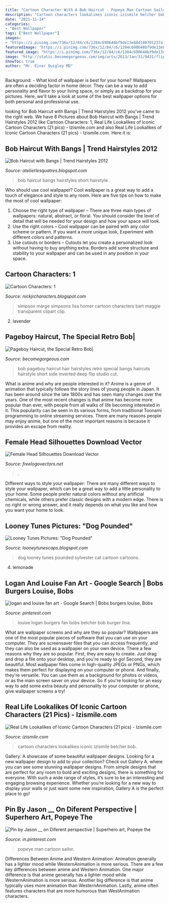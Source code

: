 ```yaml
---
title: "Cartoon Character With A Bob Haircut - Popeye Man Cartoon Sailor"
description: "Cartoon characters lookalikes iconic izismile belcher bob"
date: "2021-11-14"
categories:
- "Best Wallpaper"
tags: ["Best Wallpaper"]
images:
- "https://i.pinimg.com/736x/12/84/c6/1284c690648bf9de13e80d100701237a.jpg"
featuredImage: "https://i.pinimg.com/736x/12/84/c6/1284c690648bf9de13e80d100701237a.jpg"
featured_image: "https://i.pinimg.com/736x/12/84/c6/1284c690648bf9de13e80d100701237a.jpg"
image: "http://static.becomegorgeous.com/img/arts/2013/Jan/31/9431/flippedpageboyhairstylesthepagestudio.jpg"
ShowToc: true
author: "Mr. Einar Quigley MD"
---
```



Background: - What kind of wallpaper is best for your home?
Wallpapers are often a deciding factor in home décor. They can be a way to add personality and flavor to your living space, or simply as a backdrop for your pictures. Here, we'll take a look at some of the best wallpaper options for both personal and professional use.

	

		
looking for Bob Haircut with Bangs | Trend Hairstyles 2012 you've came to the right web. We have 8 Pictures about Bob Haircut with Bangs | Trend Hairstyles 2012 like Cartoon Characters: 1, Real Life Lookalikes of Iconic Cartoon Characters (21 pics) - Izismile.com and also Real Life Lookalikes of Iconic Cartoon Characters (21 pics) - Izismile.com. Here it is:
		
    
## Bob Haircut With Bangs | Trend Hairstyles 2012

<img loading=lazy src="https://2.bp.blogspot.com/-RiUIDL3WxaY/TgMDAs7m4FI/AAAAAAAAMPk/8T2-tbI1Pf4/s1600/Pictures_of_short_bob_hairstyle_short-bob-haircut-in-round-face.jpg" onerror="this.onerror=null;this.src='https://tse2.mm.bing.net/th?id=OIP.FmgSi7K2XXOPh9N8cgNZfwHaLG&amp;pid=15.1';" alt="Bob Haircut with Bangs | Trend Hairstyles 2012">

_Source: atelierlesquatres.blogspot.com_

>bob haircut bangs hairstyles short hairstyle. 

	

Who should use cool wallpaper?
Cool wallpaper is a great way to add a touch of elegance and style to any room. Here are five tips on how to make the most of cool wallpaper: 
1) Choose the right type of wallpaper – There are three main types of wallpapers: natural, abstract, or floral. You should consider the level of detail that will be needed for your design and how your space will look. 
2) Use the right colors – Cool wallpaper can be paired with any color scheme or pattern. If you want a more unique look, Experiment with different colors and patterns. 
3) Use cutouts or borders – Cutouts let you create a personalized look without having to buy anything extra. Borders add some structure and stability to your wallpaper and can be used in any position in your space.

    
## Cartoon Characters: 1

<img loading=lazy src="http://3.bp.blogspot.com/-heHSYUvlJP0/U3G70vf922I/AAAAAAAAed0/GqJtJoSLGPg/s1600/5.png" onerror="this.onerror=null;this.src='https://tse1.mm.bing.net/th?id=OIP.iTZIlrTEaCbhMauq6xkQUAHaPp&amp;pid=15.1';" alt="Cartoon Characters: 1">

_Source: nickjrcharacters.blogspot.com_

>simpson marge simpsons lisa homer cartoon characters bart maggie transparent clipart clip. 

	

2. lavender 

    
## Pageboy Haircut, The Special Retro Bob|

<img loading=lazy src="http://static.becomegorgeous.com/img/arts/2013/Jan/31/9431/flippedpageboyhairstylesthepagestudio.jpg" onerror="this.onerror=null;this.src='https://tse4.mm.bing.net/th?id=OIP.4BxZSRIrWzBPKcSFG2-FVwAAAA&amp;pid=15.1';" alt="Pageboy Haircut, the Special Retro Bob|">

_Source: becomegorgeous.com_

>bob pageboy haircut hair hairstyles retro special bangs haircuts hairstyle short side inverted deep flip studio cut. 

	

What is anime and why are people interested in it?
Anime is a genre of animation that typically follows the story lines of young people in Japan. It has been around since the late 1800s and has seen many changes over the years. One of the most recent changes is that anime has become more popular than ever, with people from all walks of life becoming interested in it. This popularity can be seen in its various forms, from traditional Toonami programming to online streaming services. There are many reasons people may enjoy anime, but one of the most important reasons is because it provides an escape from reality.

    
## Female Head Silhouettes Download Vector

<img loading=lazy src="https://cdn.freelogovectors.net/wp-content/uploads/2018/03/female-head-silhouette003.png" onerror="this.onerror=null;this.src='https://tse3.mm.bing.net/th?id=OIP.DbSwO7Be_pOWwvYUh2f1ywHaJ3&amp;pid=15.1';" alt="Female Head Silhouettes Download Vector">

_Source: freelogovectors.net_

>. 

	

Different ways to style your wallpaper:
There are many different ways to style your wallpaper, which can be a great way to add a little personality to your home. Some people prefer natural colors without any artificial chemicals, while others prefer classic designs with a modern edge. There is no right or wrong answer, and it really depends on what you like and how you want your home to look.

    
## Looney Tunes Pictures: &quot;Dog Pounded&quot;

<img loading=lazy src="https://1.bp.blogspot.com/-jVZL6ipgDks/U_8toTRBqDI/AAAAAAAAKX0/ZLddXlEPaQk/s1600/Dog%2BPounded%2B(27).jpg" onerror="this.onerror=null;this.src='https://tse2.mm.bing.net/th?id=OIP.Bb7g1NhKCUDneIMJqzAw_AHaFZ&amp;pid=15.1';" alt="Looney Tunes Pictures: &quot;Dog Pounded&quot;">

_Source: looneytunescaps.blogspot.com_

>dog looney tunes pounded sylvester cat cartoon cartoons. 

	

4. lemonade 

    
## Logan And Louise Fan Art - Google Search | Bobs Burgers Louise, Bobs

<img loading=lazy src="https://i.pinimg.com/736x/12/84/c6/1284c690648bf9de13e80d100701237a.jpg" onerror="this.onerror=null;this.src='https://tse4.mm.bing.net/th?id=OIP.T4NrFZWGK3C3qw_dn3ZEVwHaK6&amp;pid=15.1';" alt="logan and louise fan art - Google Search | Bobs burgers louise, Bobs">

_Source: pinterest.com_

>louise logan burgers fan bobs belcher bob burger tina. 

	

What are wallpaper screens and why are they so popular?
Wallpapers are one of the most popular pieces of software that you can use on your computer. They are screensaver files that you can access frequently, and they can also be used as a wallpaper on your own device. There a few reasons why they are so popular. First, they are easy to create. Just drag and drop a file onto your desktop, and you're ready to go! Second, they are beautiful. Most wallpaper files come in high-quality JPEGs or PNGs, which makes them perfect for displaying on your computer or phone. And finally, they're versatile. You can use them as a background for photos or videos, or as the main screen saver on your device. So if you're looking for an easy way to add some extra beauty and personality to your computer or phone, give wallpaper screens a try!

    
## Real Life Lookalikes Of Iconic Cartoon Characters (21 Pics) - Izismile.com

<img loading=lazy src="https://img.izismile.com/img/img7/20140930/640/real_life_lookalikes_of_iconic_cartoon_characters_640_02.jpg" onerror="this.onerror=null;this.src='https://tse3.mm.bing.net/th?id=OIP.eD4W0e_6kTyKn7yyyQi_bQHaE4&amp;pid=15.1';" alt="Real Life Lookalikes of Iconic Cartoon Characters (21 pics) - Izismile.com">

_Source: izismile.com_

>cartoon characters lookalikes iconic izismile belcher bob. 

	

Gallery: A showcase of some beautiful wallpaper designs.
Looking for a new wallpaper design to add to your collection? Check out Gallery A, where you can see some stunning wallpaper designs. From simple designs that are perfect for any room to bold and exciting designs, there is something for everyone. With such a wide range of styles, it’s sure to be an interesting and engaging browsing experience. Whether you’re looking for a new way to display your walls or just want some new inspiration, Gallery A is the perfect place to go!





	
	
    
## Pin By Jason __ On Diferent Perspective | Superhero Art, Popeye The

<img loading=lazy src="https://i.pinimg.com/736x/bd/a3/d2/bda3d2beb09a55f222035320d548dc09.jpg" onerror="this.onerror=null;this.src='https://tse3.mm.bing.net/th?id=OIP.bvppHBSoXLGmMATdr2OSzAHaNK&amp;pid=15.1';" alt="Pin by Jason __ on Diferent perspective | Superhero art, Popeye the">

_Source: in.pinterest.com_

>popeye man cartoon sailor. 

	

Differences Between Anime and Western Animation: Animation generally has a lighter mood while WesternAnimation is more serious.
There are a few key differences between anime and Western Animation. One major difference is that anime generally has a lighter mood while WesternAnimation is more serious. Another big difference is that anime typically uses more animation than WesternAnimation. Lastly, anime often features characters that are more humorous than WestAnimation characters.

